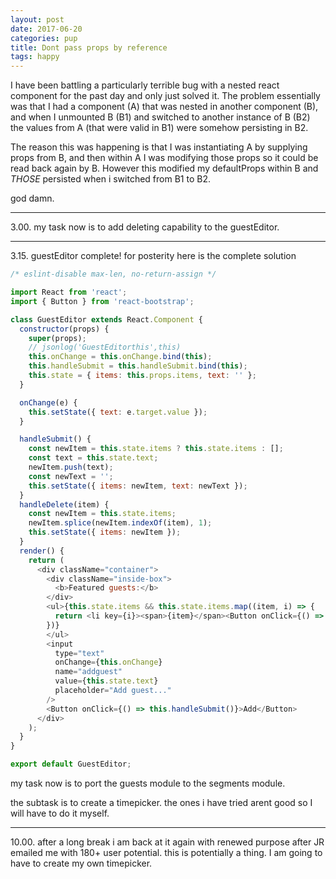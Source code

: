 ```yaml
---
layout: post
date: 2017-06-20
categories: pup
title: Dont pass props by reference
tags: happy
---
```


I have been battling a particularly terrible bug with a nested react component for the past day and only just solved it. The problem essentially was that I had a component (A) that was nested in another component (B), and when I unmounted B (B1) and switched to another instance of B (B2) the values from A (that were valid in B1) were somehow persisting in B2.

The reason this was happening is that I was instantiating A by supplying props from B, and then within A I was modifying those props so it could be read back again by B. However this modified my defaultProps within B and _THOSE_ persisted when i switched from B1 to B2.

god damn.

---

3.00. my task now is to add deleting capability to the guestEditor.

---

3.15. guestEditor complete! for posterity here is the complete solution

```javascript
/* eslint-disable max-len, no-return-assign */

import React from 'react';
import { Button } from 'react-bootstrap';

class GuestEditor extends React.Component {
  constructor(props) {
    super(props);
    // jsonlog('GuestEditorthis',this)
    this.onChange = this.onChange.bind(this);
    this.handleSubmit = this.handleSubmit.bind(this);
    this.state = { items: this.props.items, text: '' };
  }

  onChange(e) {
    this.setState({ text: e.target.value });
  }

  handleSubmit() {
    const newItem = this.state.items ? this.state.items : [];
    const text = this.state.text;
    newItem.push(text);
    const newText = '';
    this.setState({ items: newItem, text: newText });
  }
  handleDelete(item) {
    const newItem = this.state.items;
    newItem.splice(newItem.indexOf(item), 1);
    this.setState({ items: newItem });
  }
  render() {
    return (
      <div className="container">
        <div className="inside-box">
          <b>Featured guests:</b>
        </div>
        <ul>{this.state.items && this.state.items.map((item, i) => {
          return <li key={i}><span>{item}</span><Button onClick={() => this.handleDelete(item)}>x</Button></li>;
        })}
        </ul>
        <input
          type="text"
          onChange={this.onChange}
          name="addguest"
          value={this.state.text}
          placeholder="Add guest..."
        />
        <Button onClick={() => this.handleSubmit()}>Add</Button>
      </div>
    );
  }
}

export default GuestEditor;

```


my task now is to port the guests module to the segments module.

the subtask is to create a timepicker. the ones i have tried arent good so I will have to do it myself.

---

10.00. after a long break i am back at it again with renewed purpose after JR emailed me with 180+ user potential. this is potentially a thing. I am going to have to create my own timepicker.

